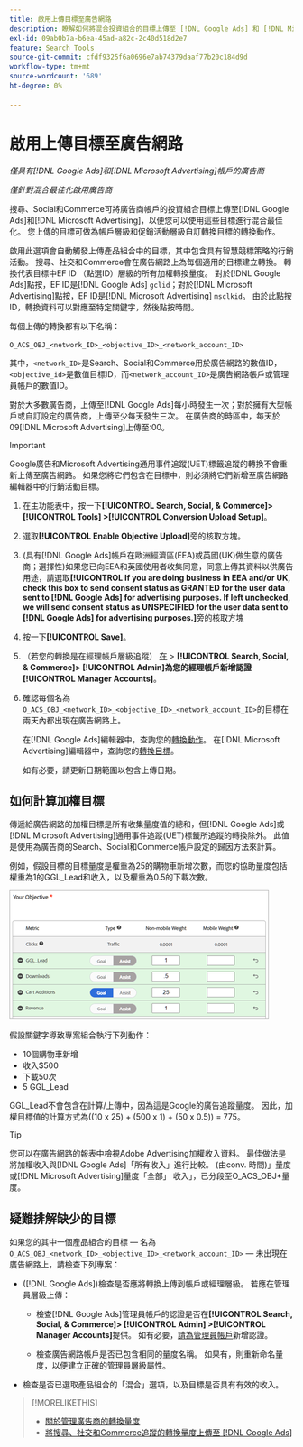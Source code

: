 ```yaml
---
title: 啟用上傳目標至廣告網路
description: 瞭解如何將混合投資組合的目標上傳至 [!DNL Google Ads] 和 [!DNL Microsoft Advertising]。
exl-id: 09ab0b7a-b6ea-45ad-a82c-2c40d518d2e7
feature: Search Tools
source-git-commit: cfdf9325f6a0696e7ab74379daaf77b20c184d9d
workflow-type: tm+mt
source-wordcount: '689'
ht-degree: 0%

---
```


# 啟用上傳目標至廣告網路

*僅具有[!DNL Google Ads]和[!DNL Microsoft Advertising]帳戶的廣告商*

*僅針對混合最佳化啟用廣告商*

搜尋、Social和Commerce可將廣告商帳戶的投資組合目標上傳至[!DNL Google Ads]和[!DNL Microsoft Advertising]，以便您可以使用這些目標進行混合最佳化。 您上傳的目標可做為帳戶層級和促銷活動層級自訂轉換目標的轉換動作。

啟用此選項會自動觸發上傳產品組合中的目標，其中包含具有智慧競標策略的行銷活動。 搜尋、社交和Commerce會在廣告網路上為每個適用的目標建立轉換。 轉換代表目標中EF ID （點選ID）層級的所有加權轉換量度。 對於[!DNL Google Ads]點按，EF ID是[!DNL Google Ads] `gclid`；對於[!DNL Microsoft Advertising]點按，EF ID是[!DNL Microsoft Advertising] `msclkid`。 由於此點按ID，轉換資料可以對應至特定關鍵字，然後點按時間。

每個上傳的轉換都有以下名稱：

`O_ACS_OBJ_<network_ID>_<objective_ID>_<network_account_ID>`

其中，`<network_ID>`是Search、Social和Commerce用於廣告網路的數值ID，`<objective_id>`是數值目標ID，而`<network_account_ID>`是廣告網路帳戶或管理員帳戶的數值ID。

對於大多數廣告商，上傳至[!DNL Google Ads]每小時發生一次；對於擁有大型帳戶或自訂設定的廣告商，上傳至少每天發生三次。 在廣告商的時區中，每天於09[!DNL Microsoft Advertising]上傳至:00。

>[!IMPORTANT]
>
>Google廣告和Microsoft Advertising通用事件追蹤(UET)標籤追蹤的轉換不會重新上傳至廣告網路。 如果您將它們包含在目標中，則必須將它們新增至廣告網路編輯器中的行銷活動目標。

1. 在主功能表中，按一下&#x200B;**[!UICONTROL Search, Social, & Commerce]> [!UICONTROL Tools] >[!UICONTROL Conversion Upload Setup]**。

1. 選取&#x200B;**[!UICONTROL Enable Objective Upload]**&#x200B;旁的核取方塊。

1. (具有[!DNL Google Ads]帳戶在歐洲經濟區(EEA)或英國(UK)做生意的廣告商；選擇性)如果您已向EEA和英國使用者收集同意，同意上傳其資料以供廣告用途，請選取&#x200B;**[!UICONTROL If you are doing business in EEA and/or UK, check this box to send consent status as GRANTED for the user data sent to [!DNL Google Ads] for advertising purposes. If left unchecked, we will send consent status as UNSPECIFIED for the user data sent to [!DNL Google Ads] for advertising purposes.]**&#x200B;旁的核取方塊

1. 按一下&#x200B;**[!UICONTROL Save]**。

1. （若您的轉換是在經理帳戶層級追蹤） [在](/help/search-social-commerce/admin/manager-accounts.md) > **[!UICONTROL Search, Social, & Commerce]> [!UICONTROL Admin]為您的經理帳戶新增認證[!UICONTROL Manager Accounts]**。

1. 確認每個名為`O_ACS_OBJ_<network_ID>_<objective_ID>_<network_account_ID>`的目標在兩天內都出現在廣告網路上。

   在[!DNL Google Ads]編輯器中，查詢您的[轉換動作](https://support.google.com/google-ads/answer/11461796)。 在[!DNL Microsoft Advertising]編輯器中，查詢您的[轉換目標](https://help.ads.microsoft.com/#apex/ads/en/56709)。

   如有必要，請更新日期範圍以包含上傳日期。

## 如何計算加權目標

傳遞給廣告網路的加權目標是所有收集量度值的總和，但[!DNL Google Ads]或[!DNL Microsoft Advertising]通用事件追蹤(UET)標籤所追蹤的轉換除外。 此值是使用為廣告商的Search、Social和Commerce帳戶設定的歸因方法來計算。

例如，假設目標的目標量度是權重為25的購物車新增次數，而您的協助量度包括權重為1的GGL_Lead和收入，以及權重為0.5的下載次數。

![加權目標的範例](/help/search-social-commerce/assets/objective-example.png "加權目標的範例")

假設關鍵字導致專案組合執行下列動作：

* 10個購物車新增
* 收入$500
* 下載50次
* 5 GGL_Lead

GGL_Lead不會包含在計算/上傳中，因為這是Google的廣告追蹤量度。 因此，加權目標值的計算方式為((10 x 25) + (500 x 1) + (50 x 0.5)) = 775。

>[!TIP]
>
>您可以在廣告網路的報表中檢視Adobe Advertising加權收入資料。 最佳做法是將加權收入與[!DNL Google Ads]「所有收入」進行比較。 (由conv. 時間)」量度或[!DNL Microsoft Advertising]量度「全部」 收入」，已分段至O_ACS_OBJ*量度。<!--clarify -->

## 疑難排解缺少的目標

如果您的其中一個產品組合的目標 — 名為`O_ACS_OBJ_<network_ID>_<objective_ID>_<network_account_ID>` — 未出現在廣告網路上，請檢查下列專案：

* ([!DNL Google Ads])檢查是否應將轉換上傳到帳戶或經理層級。 若應在管理員層級上傳：

   * 檢查[!DNL Google Ads]管理員帳戶的認證是否在&#x200B;**[!UICONTROL Search, Social, & Commerce]> [!UICONTROL Admin] >[!UICONTROL Manager Accounts]**&#x200B;提供。 如有必要，[請為管理員帳戶](/help/search-social-commerce/admin/manager-accounts.md)新增認證。

   * 檢查廣告網路帳戶是否已包含相同的量度名稱。 如果有，則重新命名量度，以便建立正確的管理員層級屬性。

* 檢查是否已選取產品組合的「混合」選項，以及目標是否具有有效的收入。

>[!MORELIKETHIS]
>
>* [關於管理廣告商的轉換量度](/help/search-social-commerce/admin/conversion-metrics/conversion-metric-about.md)
>* [將搜尋、社交和Commerce追蹤的轉換量度上傳至 [!DNL Google Ads]](conversion-metrics-upload-to-google.md)
